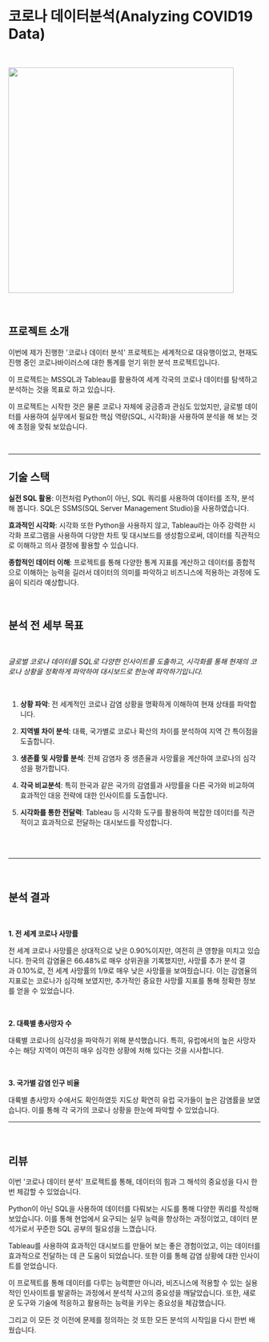 # 코로나 데이터분석(Analyzing COVID19 Data)

<br>

<code><img height = "450"
src = https://github.com/siilver94/Analyzing-COVID19-Data/assets/57824945/cc6ce195-ed02-46cb-a536-55361a185062></code>

<br/>

## 프로젝트 소개

이번에 제가 진행한 '코로나 데이터 분석' 프로젝트는 세계적으로 대유행이었고, 현재도 진행 중인 코로나바이러스에 대한 통계를 얻기 위한 분석 프로젝트입니다.

이 프로젝트는  MSSQL과 Tableau를 활용하여 세계 각국의 코로나 데이터를 탐색하고 분석하는 것을 목표로 하고 있습니다.

이 프로젝트는 시작한 것은 물론 코로나 자체에 궁금증과 관심도 있었지만, 글로벌 데이터를 사용하여 실무에서 필요한 핵심 역량(SQL, 시각화)을 사용하여 분석을 해 보는 것에 초점을 맞춰 보았습니다.

<br/>

---

## 기술 스택

**실전 SQL 활용**: 이전처럼 Python이 아닌, SQL 쿼리를 사용하여 데이터를 조작, 분석해 봅니다. SQL은 SSMS(SQL Server Management Studio)을 사용하였습니다.


**효과적인 시각화**: 시각화 또한 Python을 사용하지 않고, Tableau라는 아주 강력한 시각화 프로그램을 사용하여 다양한 차트 및 대시보드를 생성함으로써, 데이터를 직관적으로 이해하고 의사 결정에 활용할 수 있습니다.

**종합적인 데이터 이해**: 프로젝트를 통해 다양한 통계 지표를 계산하고 데이터를 종합적으로 이해하는 능력을 길러서 데이터의 의미를 파악하고 비즈니스에 적용하는 과정에 도움이 되리라 예상합니다.

<br/>

## 분석 전 세부 목표

<br/>

*글로벌 코로나 데이터를 SQL로 다양한 인사이트를 도출하고, 시각화를 통해 현재의 코로나 상황을 정확하게 파악하여 대시보드로 한눈에 파악하기입니다.*

<br/>

1. **상황 파악**: 전 세계적인 코로나 감염 상황을 명확하게 이해하여 현재 상태를 파악합니다.
   
2. **지역별 차이 분석**: 대륙, 국가별로 코로나 확산의 차이를 분석하여 지역 간 특이점을 도출합니다.
   
3. **생존률 및 사망률 분석**: 전체 감염자 중 생존율과 사망률을 계산하여 코로나의 심각성을 평가합니다.
   
4. **각국 비교분석**: 특히 한국과 같은 국가의 감염률과 사망률을 다른 국가와 비교하여 효과적인 대응 전략에 대한 인사이트를 도출합니다.
   
5. **시각화를 통한 전달력**: Tableau 등 시각화 도구를 활용하여 복잡한 데이터를 직관적이고 효과적으로 전달하는 대시보드를 작성합니다.

<br/>




<br/>

---

<br/>


## 분석 결과

<br/>

**1. 전 세계 코로나 사망률**

전 세계 코로나 사망률은 상대적으로 낮은 0.90%이지만, 여전히 큰 영향을 미치고 있습니다. 한국의 감염율은 66.48%로 매우 상위권을 기록했지만, 사망률 추가 분석 결과 0.10%로, 전 세계 사망률의 1/9로 매우 낮은 사망률을 보여줬습니다.
이는 감염율의 지표로는 코로나가 심각해 보였지만, 추가적인 중요한 사망률 지표를 통해 정확한 정보를 얻을 수 있었습니다.

<br/>

**2. 대륙별 총사망자 수**

대륙별 코로나의 심각성을 파악하기 위해 분석했습니다. 특히, 유럽에서의 높은 사망자 수는 해당 지역이 여전히 매우 심각한 상황에 처해 있다는 것을 시사합니다.

<br/>

**3. 국가별 감염 인구 비율**

대륙별 총사망자 수에서도 확인하였듯 지도상 확연히 유럽 국가들이 높은 감염률을 보였습니다. 이를 통해 각 국가의 코로나 상황을 한눈에 파악할 수 있었습니다.

---

<br/>

## 리뷰

이번 '코로나 데이터 분석' 프로젝트를 통해, 데이터의 힘과 그 해석의 중요성을 다시 한번 체감할 수 있었습니다. 

 

Python이 아닌 SQL을 사용하여 데이터를 다뤄보는 시도를 통해 다양한 쿼리를 작성해 보았습니다. 이를 통해 현업에서 요구되는 실무 능력을 향상하는 과정이었고, 데이터 분석가로서 꾸준한 SQL 공부의 필요성을 느꼈습니다.

 

Tableau를 사용하여 효과적인 대시보드를 만들어 보는 좋은 경험이었고, 이는 데이터를 효과적으로 전달하는 데 큰 도움이 되었습니다. 또한  이를 통해 감염 상황에 대한 인사이트를 얻었습니다. 

 

이 프로젝트를 통해 데이터를 다루는 능력뿐만 아니라, 비즈니스에 적용할 수 있는 실용적인 인사이트를 발굴하는 과정에서 분석적 사고의 중요성을 깨달았습니다. 또한, 새로운 도구와 기술에 적응하고 활용하는 능력을 키우는 중요성을 체감했습니다.

 

그리고 이 모든 것 이전에 문제를 정의하는 것 또한 모든 분석의 시작임을 다시 한번 배웠습니다.

